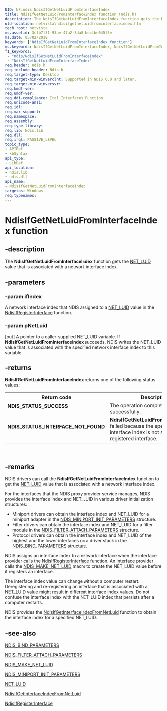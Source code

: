 ```yaml
---
UID: NF:ndis.NdisIfGetNetLuidFromInterfaceIndex
title: NdisIfGetNetLuidFromInterfaceIndex function (ndis.h)
description: The NdisIfGetNetLuidFromInterfaceIndex function gets the NET_LUID value that is associated with a network interface index.
old-location: netvista\ndisifgetnetluidfrominterfaceindex.htm
tech.root: netvista
ms.assetid: 3cfb7f31-93ae-47a2-8da8-becfbe045f5e
ms.date: 05/02/2018
keywords: ["NdisIfGetNetLuidFromInterfaceIndex function"]
ms.keywords: NdisIfGetNetLuidFromInterfaceIndex, NdisIfGetNetLuidFromInterfaceIndex function [Network Drivers Starting with Windows Vista], ndis/NdisIfGetNetLuidFromInterfaceIndex, net_if_functions_ref_eb50b72f-9bb0-4c02-88d3-dbb0fb1d82d1.xml, netvista.ndisifgetnetluidfrominterfaceindex
f1_keywords:
 - "ndis/NdisIfGetNetLuidFromInterfaceIndex"
 - "NdisIfGetNetLuidFromInterfaceIndex"
req.header: ndis.h
req.include-header: Ndis.h
req.target-type: Desktop
req.target-min-winverclnt: Supported in NDIS 6.0 and later.
req.target-min-winversvr: 
req.kmdf-ver: 
req.umdf-ver: 
req.ddi-compliance: Irql_Interfaces_Function
req.unicode-ansi: 
req.idl: 
req.max-support: 
req.namespace: 
req.assembly: 
req.type-library: 
req.lib: Ndis.lib
req.dll: 
req.irql: PASSIVE_LEVEL
topic_type:
- APIRef
- kbSyntax
api_type:
- LibDef
api_location:
- ndis.lib
- ndis.dll
api_name:
- NdisIfGetNetLuidFromInterfaceIndex
targetos: Windows
req.typenames: 
---
```


# NdisIfGetNetLuidFromInterfaceIndex function


## -description


The 
  <b>NdisIfGetNetLuidFromInterfaceIndex</b> function gets the 
  <a href="https://docs.microsoft.com/windows/win32/api/ifdef/ns-ifdef-net_luid_lh">NET_LUID</a> value that is associated with a network
  interface index.


## -parameters




### -param ifIndex

A network interface index that NDIS assigned to a 
     <a href="https://docs.microsoft.com/windows/win32/api/ifdef/ns-ifdef-net_luid_lh">NET_LUID</a> value in the 
     <a href="https://docs.microsoft.com/windows-hardware/drivers/ddi/ndis/nf-ndis-ndisifregisterinterface">
     NdisIfRegisterInterface</a> function.

### -param pNetLuid 
[out]
A pointer to a caller-supplied NET_LUID variable. If 
     <b>NdisIfGetNetLuidFromInterfaceIndex</b> succeeds, NDIS writes the NET_LUID value that is associated
     with the specified network interface index to this variable.

## -returns



<b>NdisIfGetNetLuidFromInterfaceIndex</b> returns one of the following status values:

<table>
<tr>
<th>Return code</th>
<th>Description</th>
</tr>
<tr>
<td width="40%">
<dl>
<dt><b>NDIS_STATUS_SUCCESS</b></dt>
</dl>
</td>
<td width="60%">
The operation completed successfully.

</td>
</tr>
<tr>
<td width="40%">
<dl>
<dt><b>NDIS_STATUS_INTERFACE_NOT_FOUND</b></dt>
</dl>
</td>
<td width="60%">
<b>NdisIfGetNetLuidFromInterfaceIndex</b> failed because the specified
       network interface index is not assigned to a registered interface.

</td>
</tr>
</table>
 




## -remarks



NDIS drivers can call the 
    <b>NdisIfGetNetLuidFromInterfaceIndex</b> function to get the 
    <a href="https://docs.microsoft.com/windows/win32/api/ifdef/ns-ifdef-net_luid_lh">NET_LUID</a> value that is associated with a network
    interface index.

For the interfaces that the NDIS proxy provider service manages, NDIS provides the interface index and
    NET_LUID in various driver initialization structures:

<ul>
<li>
Miniport drivers can obtain the interface index and NET_LUID for a miniport adapter in the 
      <a href="https://docs.microsoft.com/windows-hardware/drivers/ddi/ndis/ns-ndis-_ndis_miniport_init_parameters">
      NDIS_MINIPORT_INIT_PARAMETERS</a> structure.

</li>
<li>
Filter drivers can obtain the interface index and NET_LUID for a filter module in the 
      <a href="https://docs.microsoft.com/windows-hardware/drivers/ddi/ndis/ns-ndis-_ndis_filter_attach_parameters">
      NDIS_FILTER_ATTACH_PARAMETERS</a> structure.

</li>
<li>
Protocol drivers can obtain the interface index and NET_LUID of the highest and the lower interfaces
      on a driver stack in the 
      <a href="https://docs.microsoft.com/windows-hardware/drivers/ddi/ndis/ns-ndis-_ndis_bind_parameters">NDIS_BIND_PARAMETERS</a> structure.

</li>
</ul>
NDIS assigns an interface index to a network interface when the interface provider calls the 
    <a href="https://docs.microsoft.com/windows-hardware/drivers/ddi/ndis/nf-ndis-ndisifregisterinterface">NdisIfRegisterInterface</a> function.
    An interface provider calls the 
    <a href="https://docs.microsoft.com/windows-hardware/drivers/network/ndis-make-net-luid">NDIS_MAKE_NET_LUID</a> macro to create the
    NET_LUID value before it registers an interface.

The interface index value can change without a computer restart. Deregistering and re-registering an
    interface that is associated with a NET_LUID value might result in different interface index values. Do
    not confuse the interface index with the NET_LUID index that persists after a computer restarts.

NDIS provides the 
    <a href="https://docs.microsoft.com/windows-hardware/drivers/ddi/ndis/nf-ndis-ndisifgetinterfaceindexfromnetluid">
    NdisIfGetInterfaceIndexFromNetLuid</a> function to obtain the interface index for a specified
    NET_LUID.




## -see-also




<a href="https://docs.microsoft.com/windows-hardware/drivers/ddi/ndis/ns-ndis-_ndis_bind_parameters">NDIS_BIND_PARAMETERS</a>



<a href="https://docs.microsoft.com/windows-hardware/drivers/ddi/ndis/ns-ndis-_ndis_filter_attach_parameters">NDIS_FILTER_ATTACH_PARAMETERS</a>



<a href="https://docs.microsoft.com/windows-hardware/drivers/network/ndis-make-net-luid">NDIS_MAKE_NET_LUID</a>



<a href="https://docs.microsoft.com/windows-hardware/drivers/ddi/ndis/ns-ndis-_ndis_miniport_init_parameters">NDIS_MINIPORT_INIT_PARAMETERS</a>



<a href="https://docs.microsoft.com/windows/win32/api/ifdef/ns-ifdef-net_luid_lh">NET_LUID</a>



<a href="https://docs.microsoft.com/windows-hardware/drivers/ddi/ndis/nf-ndis-ndisifgetinterfaceindexfromnetluid">
   NdisIfGetInterfaceIndexFromNetLuid</a>



<a href="https://docs.microsoft.com/windows-hardware/drivers/ddi/ndis/nf-ndis-ndisifregisterinterface">NdisIfRegisterInterface</a>
 

 

